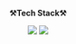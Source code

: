 <p align="center">
    <Strong>⚒️Tech Stack⚒️</Strong><br>
</p>

<p align="center" display="inline-block">
    <img src="https://img.shields.io/badge/swift-F05138?style=for-the-badge&logo=swift&logoColor=white"> 
    <img src="https://img.shields.io/badge/java-007396?style=for-the-badge&logo=java&logoColor=white"> 
</p><br>
